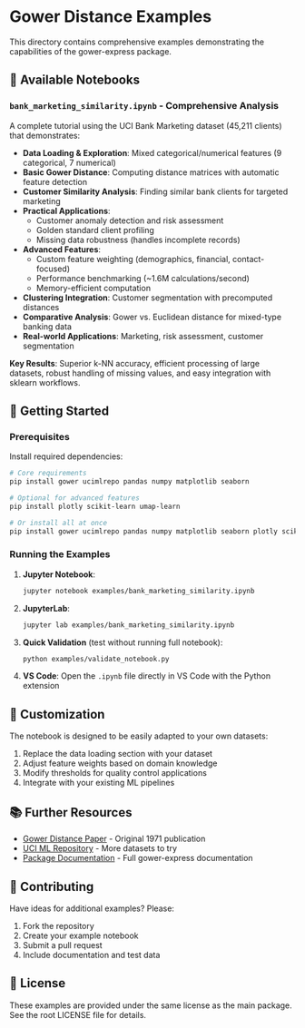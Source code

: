 # Gower Distance Examples

This directory contains comprehensive examples demonstrating the capabilities of the gower-express package.

## 📓 Available Notebooks

### `bank_marketing_similarity.ipynb` - **Comprehensive Analysis**

A complete tutorial using the UCI Bank Marketing dataset (45,211 clients) that demonstrates:

- **Data Loading & Exploration**: Mixed categorical/numerical features (9 categorical, 7 numerical)
- **Basic Gower Distance**: Computing distance matrices with automatic feature detection
- **Customer Similarity Analysis**: Finding similar bank clients for targeted marketing
- **Practical Applications**:
  - Customer anomaly detection and risk assessment
  - Golden standard client profiling
  - Missing data robustness (handles incomplete records)
- **Advanced Features**:
  - Custom feature weighting (demographics, financial, contact-focused)
  - Performance benchmarking (~1.6M calculations/second)
  - Memory-efficient computation
- **Clustering Integration**: Customer segmentation with precomputed distances
- **Comparative Analysis**: Gower vs. Euclidean distance for mixed-type banking data
- **Real-world Applications**: Marketing, risk assessment, customer segmentation

**Key Results**: Superior k-NN accuracy, efficient processing of large datasets, robust handling of missing values, and easy integration with sklearn workflows.

## 🚀 Getting Started

### Prerequisites

Install required dependencies:

```bash
# Core requirements
pip install gower ucimlrepo pandas numpy matplotlib seaborn

# Optional for advanced features
pip install plotly scikit-learn umap-learn

# Or install all at once
pip install gower ucimlrepo pandas numpy matplotlib seaborn plotly scikit-learn umap-learn
```

### Running the Examples

1. **Jupyter Notebook**:
   ```bash
   jupyter notebook examples/bank_marketing_similarity.ipynb
   ```

2. **JupyterLab**:
   ```bash
   jupyter lab examples/bank_marketing_similarity.ipynb
   ```

3. **Quick Validation** (test without running full notebook):
   ```bash
   python examples/validate_notebook.py
   ```

4. **VS Code**: Open the `.ipynb` file directly in VS Code with the Python extension


## 🔧 Customization

The notebook is designed to be easily adapted to your own datasets:

1. Replace the data loading section with your dataset
2. Adjust feature weights based on domain knowledge
3. Modify thresholds for quality control applications
4. Integrate with your existing ML pipelines

## 📚 Further Resources

- [Gower Distance Paper](https://www.jstor.org/stable/2528823) - Original 1971 publication
- [UCI ML Repository](https://archive.ics.uci.edu/ml) - More datasets to try
- [Package Documentation](../README.md) - Full gower-express documentation

## 🤝 Contributing

Have ideas for additional examples? Please:
1. Fork the repository
2. Create your example notebook
3. Submit a pull request
4. Include documentation and test data

## 📄 License

These examples are provided under the same license as the main package. See the root LICENSE file for details.
